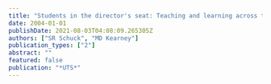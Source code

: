 ```yaml
---
title: "Students in the director's seat: Teaching and learning across the school curriculum with student-generated video."
date: 2004-01-01
publishDate: 2021-08-03T04:08:09.265305Z
authors: ["SR Schuck", "MD Kearney"]
publication_types: ["2"]
abstract: ""
featured: false
publication: "*UTS*"
---
```


